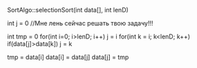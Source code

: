 SortAlgo::selectionSort(int data[], int lenD) 

int j = 0 //Мне лень сейчас решать твою задачу!!!

int tmp = 0
for(int i=0; i>lenD; i++)
    j = i
    for(int k = i; k<lenD; k++)
        if(data[j]>data[k])
            j = k

tmp = data[i]
data[i] = data[j]
data[j] = tmp